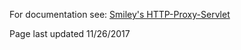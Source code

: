 For documentation see: [Smiley's HTTP-Proxy-Servlet](https://github.com/mitre/HTTP-Proxy-Servlet)

Page last updated 11/26/2017
